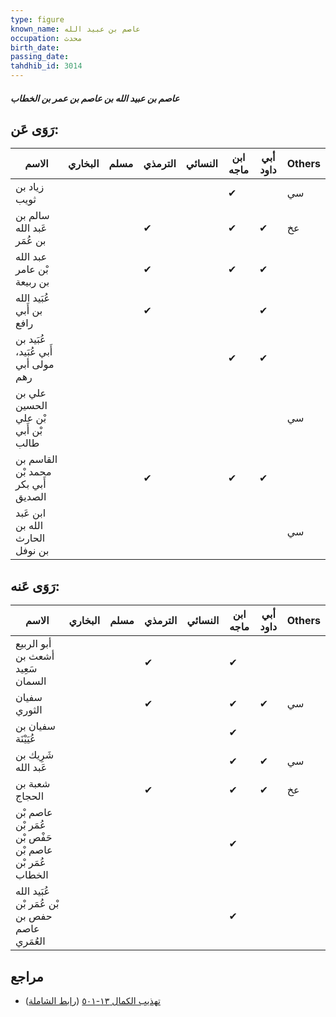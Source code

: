 ```yaml
---
type: figure
known_name: عاصم بن عبيد الله
occupation: محدث
birth_date:
passing_date:
tahdhib_id: 3014
---
```

##### عاصم بن عبيد الله بن عاصم بن عمر بن الخطاب

## رَوَى عَن:
| الاسم                               | البخاري | مسلم | الترمذي | النسائي | ابن ماجه | أبي داود | Others |
| ----------------------------------- | ------- | ---- | ------- | ------- | -------- | -------- | ------ |
| زياد بن ثويب                        |         |      |         |         | ✔        |          | سي     |
| سالم بن عَبد الله بن عُمَر          |         |      | ✔       |         | ✔        | ✔        | عخ     |
| عبد الله بْن عامر بن ربيعة          |         |      | ✔       |         | ✔        | ✔        |        |
| عُبَيد الله بن أَبي رافع            |         |      | ✔       |         |          | ✔        |        |
| عُبَيد بن أَبي عُبَيد، مولى أبي رهم |         |      |         |         | ✔        | ✔        |        |
| علي بن الحسين بْن علي بْن أَبي طالب |         |      |         |         |          |          | سي     |
| القاسم بن محمد بْن أَبي بكر الصديق  |         |      | ✔       |         | ✔        | ✔        |        |
| ابن عَبد الله بن الحارث بن نوفل     |         |      |         |         |          |          | سي     |
## رَوَى عَنه:
| الاسم                                                  | البخاري | مسلم | الترمذي | النسائي | ابن ماجه | أبي داود | Others |
| ------------------------------------------------------ | ------- | ---- | ------- | ------- | -------- | -------- | ------ |
| أبو الربيع أشعث بن سَعِيد السمان                       |         |      | ✔       |         | ✔        |          |        |
| سفيان الثوري                                           |         |      | ✔       |         | ✔        | ✔        | سي     |
| سفيان بن عُيَيْنَة                                     |         |      |         |         | ✔        |          |        |
| شَرِيك بن عَبد الله                                    |         |      |         |         | ✔        | ✔        | سي     |
| شعبة بن الحجاج                                         |         |      | ✔       |         | ✔        | ✔        | عخ     |
| عاصم بْن عُمَر بْن حَفْص بْن عاصم بْن عُمَر بْن الخطاب |         |      |         |         | ✔        |          |        |
| عُبَيد الله بْن عُمَر بْن حفص بن عاصم العُمَري         |         |      |         |         | ✔        |          |        |
## مراجع
- [تهذيب الكمال ١٣-٥٠١](obsidian://open?vault=Tahdhib-al-Kamal&file=Figures/٣٠١٤-عاصم%20بن%20عبيد%20الله%20بن%20عاصم%20بن%20عمر%20بن%20الخطاب) ([رابط الشاملة](https://shamela.ws/book/3722/6882))